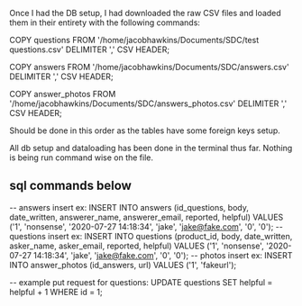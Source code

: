 Once I had the DB setup, I had downloaded the raw CSV files and loaded them in their entirety with the following commands:

COPY questions
FROM '/home/jacobhawkins/Documents/SDC/test questions.csv'
DELIMITER ','
CSV HEADER;

COPY answers
FROM '/home/jacobhawkins/Documents/SDC/answers.csv'
DELIMITER ','
CSV HEADER;

COPY answer_photos
FROM '/home/jacobhawkins/Documents/SDC/answers_photos.csv'
DELIMITER ','
CSV HEADER;

Should be done in this order as the tables have some foreign keys setup.

All db setup and dataloading has been done in the terminal thus far. Nothing is being run command wise on the file.

## sql commands below

-- answers insert ex: INSERT INTO answers (id_questions, body, date_written, answerer_name, answerer_email, reported, helpful) VALUES ('1', 'nonsense', '2020-07-27 14:18:34', 'jake', 'jake@fake.com', '0', '0');
-- questions insert ex: INSERT INTO questions (product_id, body, date_written, asker_name, asker_email, reported, helpful) VALUES ('1', 'nonsense', '2020-07-27 14:18:34', 'jake', 'jake@fake.com', '0', '0');
-- photos insert ex: INSERT INTO answer_photos (id_answers, url) VALUES ('1', 'fakeurl');

-- example put request for questions: UPDATE questions SET helpful = helpful + 1 WHERE id = 1;
